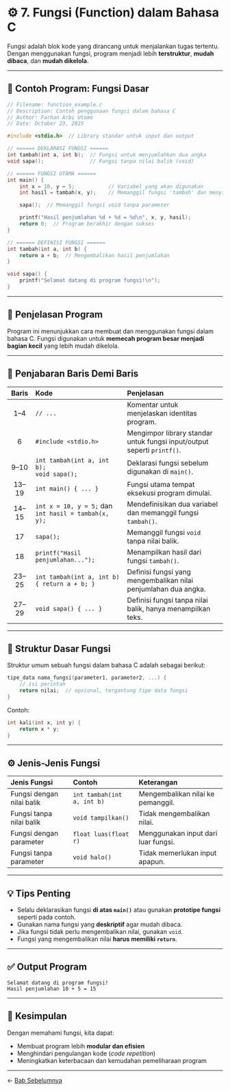 
#  ⚙️ 7. Fungsi (Function) dalam Bahasa C

Fungsi adalah blok kode yang dirancang untuk menjalankan tugas tertentu. Dengan menggunakan fungsi, program menjadi lebih **terstruktur**, **mudah dibaca**, dan **mudah dikelola**.

---

## 📘 Contoh Program: Fungsi Dasar

```c
// Filename: function_example.c
// Description: Contoh penggunaan fungsi dalam bahasa C
// Author: Farhan Arbi Utomo
// Date: October 23, 2025

#include <stdio.h>  // Library standar untuk input dan output

// ====== DEKLARASI FUNGSI ======
int tambah(int a, int b);  // Fungsi untuk menjumlahkan dua angka
void sapa();               // Fungsi tanpa nilai balik (void)

// ====== FUNGSI UTAMA ======
int main() {
    int x = 10, y = 5;           // Variabel yang akan digunakan
    int hasil = tambah(x, y);    // Memanggil fungsi 'tambah' dan menyimpan hasilnya

    sapa();  // Memanggil fungsi void tanpa parameter

    printf("Hasil penjumlahan %d + %d = %d\n", x, y, hasil);
    return 0;  // Program berakhir dengan sukses
}

// ====== DEFINISI FUNGSI ======
int tambah(int a, int b) {
    return a + b;  // Mengembalikan hasil penjumlahan
}

void sapa() {
    printf("Selamat datang di program fungsi!\n");
}
```

---

## 🧠 Penjelasan Program

Program ini menunjukkan cara membuat dan menggunakan fungsi dalam bahasa C.
Fungsi digunakan untuk **memecah program besar menjadi bagian kecil** yang lebih mudah dikelola.

---

## 📖 Penjabaran Baris Demi Baris

| **Baris** | **Kode**                                             | **Penjelasan**                                                          |
| :-------: | :--------------------------------------------------- | :---------------------------------------------------------------------- |
|    1–4    | `// ...`                                             | Komentar untuk menjelaskan identitas program.                           |
|     6     | `#include <stdio.h>`                                 | Mengimpor library standar untuk fungsi input/output seperti `printf()`. |
|    9–10   | `int tambah(int a, int b);`<br>`void sapa();`        | Deklarasi fungsi sebelum digunakan di `main()`.                         |
|   13–19   | `int main() { ... }`                                 | Fungsi utama tempat eksekusi program dimulai.                           |
|   14–15   | `int x = 10, y = 5;` dan `int hasil = tambah(x, y);` | Mendefinisikan dua variabel dan memanggil fungsi `tambah()`.            |
|     17    | `sapa();`                                            | Memanggil fungsi `void` tanpa nilai balik.                              |
|     18    | `printf("Hasil penjumlahan...");`                    | Menampilkan hasil dari fungsi `tambah()`.                               |
|   23–25   | `int tambah(int a, int b) { return a + b; }`         | Definisi fungsi yang mengembalikan nilai penjumlahan dua angka.         |
|   27–29   | `void sapa() { ... }`                                | Definisi fungsi tanpa nilai balik, hanya menampilkan teks.              |

---

## 🧩 Struktur Dasar Fungsi

Struktur umum sebuah fungsi dalam bahasa C adalah sebagai berikut:

```c
tipe_data nama_fungsi(parameter1, parameter2, ...) {
    // isi perintah
    return nilai;  // opsional, tergantung tipe data fungsi
}
```

Contoh:

```c
int kali(int x, int y) {
    return x * y;
}
```

---

## ⚙️ Jenis-Jenis Fungsi

| **Jenis Fungsi**          | **Contoh**                 | **Keterangan**                      |
| :------------------------ | :------------------------- | :---------------------------------- |
| Fungsi dengan nilai balik | `int tambah(int a, int b)` | Mengembalikan nilai ke pemanggil.   |
| Fungsi tanpa nilai balik  | `void tampilkan()`         | Tidak mengembalikan nilai.          |
| Fungsi dengan parameter   | `float luas(float r)`      | Menggunakan input dari luar fungsi. |
| Fungsi tanpa parameter    | `void halo()`              | Tidak memerlukan input apapun.      |

---

## 💡 Tips Penting

* Selalu deklarasikan fungsi **di atas `main()`** atau gunakan **prototipe fungsi** seperti pada contoh.
* Gunakan nama fungsi yang **deskriptif** agar mudah dibaca.
* Jika fungsi tidak perlu mengembalikan nilai, gunakan `void`.
* Fungsi yang mengembalikan nilai **harus memiliki `return`**.

---

## ✅ Output Program

```nginx
Selamat datang di program fungsi!
Hasil penjumlahan 10 + 5 = 15
```

---

## 🚀 Kesimpulan

Dengan memahami fungsi, kita dapat:

* Membuat program lebih **modular dan efisien**
* Menghindari pengulangan kode (*code repetition*)
* Meningkatkan keterbacaan dan kemudahan pemeliharaan program

---
← [Bab Sebelumnya](array.md)
